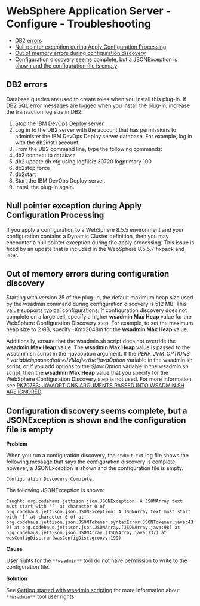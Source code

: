 
# WebSphere Application Server - Configure - Troubleshooting


* [DB2 errors](#db2_errors)
* [Null pointer exception during Apply Configuration Processing](#apply_configuration_npe)
* [Out of memory errors during configuration discovery](#out_of_memory_errors)
* [Configuration discovery seems complete, but a JSONException is shown and the configuration file is empty](#config-disc-error)

## DB2 errors

Database queries are used to create roles when you install this plug-in. If DB2 SQL error messages are logged when you install the plug-in, increase the transaction log size in DB2.

1. Stop the IBM DevOps Deploy server.
2. Log in to the DB2 server with the account that has permissions to administer the IBM DevOps Deploy server database. For example, log in with the db2inst1 account.
3. From the DB2 command line, type the following commands:
1. db2 connect to `database`
2. db2 update db cfg using logfilsiz 30720 logprimary 100
3. db2stop force
4. db2start
4. Start the IBM DevOps Deploy server.
5. Install the plug-in again.

## Null pointer exception during Apply Configuration Processing

If you apply a configuration to a WebSphere 8.5.5 environment and your configuration contains a Dynamic Cluster definition, then you may encounter a null pointer exception during the apply processing. This issue is fixed by an update that is included in the WebSphere 8.5.5.7 fixpack and later.

## Out of memory errors during configuration discovery

Starting with version 25 of the plug-in, the default maximum heap size used by the wsadmin command during configuration discovery is 512 MB. This value supports typical configurations. If configuration discovery does not complete on a large cell, specify a higher **wsadmin Max Heap** value for the WebSphere Configuration Discovery step. For example, to set the maximum heap size to 2 GB, specify -Xmx2048m for the **wsadmin Max Heap** value.

Additionally, ensure that the wsadmin.sh script does not override the **wsadmin Max Heap** value. The **wsadmin Max Heap** value is passed to the wsadmin.sh script in the -javaoption argument. If the *$PERF\_JVM\_OPTIONS* variable is passed to the JVM after the *$javaOption* variable in the wsadmin.sh script, or if you add options to the *$javaOption* variable in the wsadmin.sh script, then the **wsadmin Max Heap** value that you specify for the WebSphere Configuration Discovery step is not used. For more information, see [PK70783: JAVAOPTIONS ARGUMENTS PASSED INTO WSADMIN.SH ARE IGNORED](https://www.ibm.com/support/docview.wss?uid=swg1PK70783).

## Configuration discovery seems complete, but a JSONException is shown and the configuration file is empty

**Problem**

When you run a configuration discovery, the `stdOut.txt` log file shows the following message that says the configuration discovery is complete; however, a JSONException is shown and the configuration file is empty.

`Configuration Discovery Complete.`

The following JSONException is shown:

`Caught: org.codehaus.jettison.json.JSONException: A JSONArray text must start with '[' at character 0 of org.codehaus.jettison.json.JSONException: A JSONArray text must start with '[' at character 0 of at org.codehaus.jettison.json.JSONTokener.syntaxError(JSONTokener.java:439) at org.codehaus.jettison.json.JSONArray.(JSONArray.java:98) at org.codehaus.jettison.json.JSONArray.(JSONArray.java:137) at wasConfigDisc.run(wasConfigDisc.groovy:199)`

**Cause**

User rights for the `**wsadmin**` tool do not have permission to write to the configuration file.

**Solution**

See [Getting started with wsadmin scripting](https://www.ibm.com/support/knowledgecenter/SSAW57_8.5.5/com.ibm.websphere.nd.doc/ae/txml_script.html) for more information about `**wsadmin**` tool user rights.

